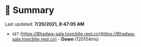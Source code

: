 # 📖 Summary
Last updated: **7/20/2021, 8:47:05 AM**

- `GET` [https://Bhadwa-sala.toxicblte.repl.co](https://Bhadwa-sala.toxicblte.repl.co) - **Down** (120154ms)
